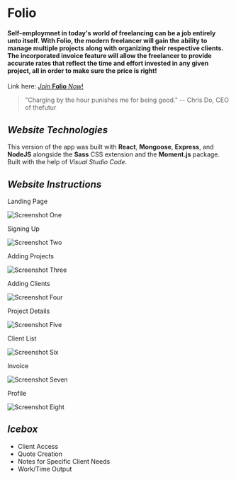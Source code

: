 # **Folio**
 
 
 #### Self-employmnet in today's world of freelancing can be a job entirely unto itself. With Folio, the modern freelancer will gain the ability to manage multiple projects along with organizing their respective clients. The incorporated invoice feature will allow the freelancer to provide accurate rates that reflect the time and effort invested in any given project, all in order to  **make sure the price is right!**

 Link here:
 [ _Join_ **Folio** _Now_!](https://folio-front24.herokuapp.com/)
 >"Charging by the hour punishes me for being good." -- Chris Do, CEO of thefutur


 ## _Website Technologies_

This version of the app was built with **React**, **Mongoose**, **Express**, and **NodeJS** alongside the **Sass** CSS extension and the **Moment.js** package. Built with the help of _Visual Studio Code_.

## _Website Instructions_

Landing Page

![Screenshot One](main_app/static/images/.png)

Signing Up

![Screenshot Two](main_app/static/images/.png)

Adding Projects

![Screenshot Three](main_app/static/images/.png)

Adding Clients

![Screenshot Four](main_app/static/images/.png)

Project Details

![Screenshot Five](main_app/static/images/.png)

Client List

![Screenshot Six](main_app/static/images/.png)

Invoice

![Screenshot Seven](main_app/static/images/.png)

Profile

![Screenshot Eight](main_app/static/images/.png)




 ## _Icebox_
 * Client Access
 * Quote Creation
 * Notes for Specific Client Needs
 * Work/Time Output